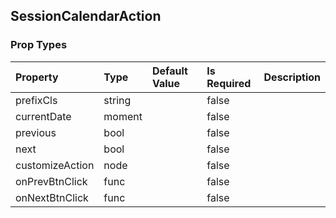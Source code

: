 ## SessionCalendarAction 



### Prop Types
Property | Type | Default Value | Is Required | Description
:--- | :--- | :--- | :--- | :---
prefixCls|string|&ensp;|false|&ensp;
currentDate|moment|&ensp;|false|&ensp;
previous|bool|&ensp;|false|&ensp;
next|bool|&ensp;|false|&ensp;
customizeAction|node|&ensp;|false|&ensp;
onPrevBtnClick|func|&ensp;|false|&ensp;
onNextBtnClick|func|&ensp;|false|&ensp;
